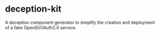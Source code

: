 # deception-kit
A deception component generator to simplify the creation and deployment of a fake OpenID/OAuth2.0 service.
